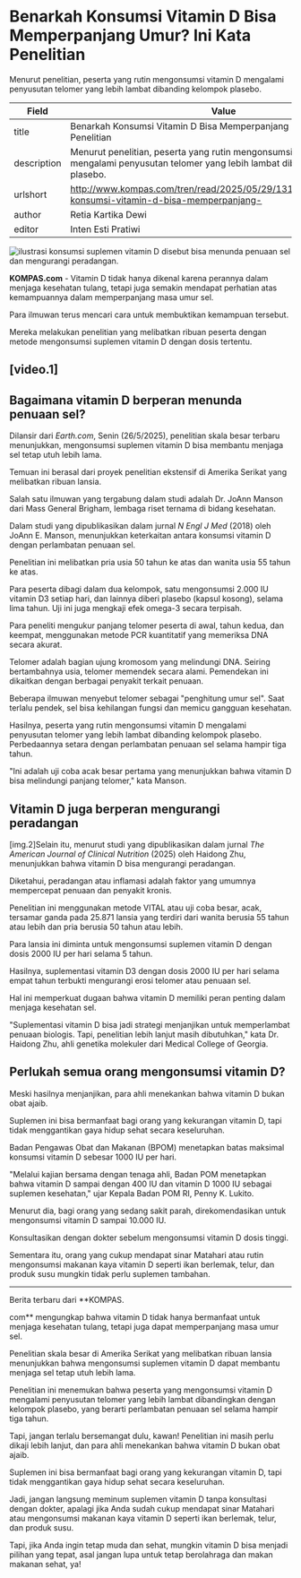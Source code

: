 # Benarkah Konsumsi Vitamin D Bisa Memperpanjang Umur? Ini Kata Penelitian

Menurut penelitian, peserta yang rutin mengonsumsi vitamin D mengalami penyusutan telomer yang lebih lambat dibanding kelompok plasebo.

| Field       | Value                                                       |
|-------------|-------------------------------------------------------------|
| title       | Benarkah Konsumsi Vitamin D Bisa Memperpanjang Umur? Ini Kata Penelitian |
| description | Menurut penelitian, peserta yang rutin mengonsumsi vitamin D mengalami penyusutan telomer yang lebih lambat dibanding kelompok plasebo. |
| urlshort    | http://www.kompas.com/tren/read/2025/05/29/131500065/benarkah-konsumsi-vitamin-d-bisa-memperpanjang- |
| author      | Retia Kartika Dewi |
| editor      | Inten Esti Pratiwi |

![ilustrasi konsumsi suplemen vitamin D disebut bisa menunda penuaan sel dan mengurangi peradangan.](https://asset.kompas.com/crops/1kngblTFNN-puDaUn4ALnMQdPr4=/159x699:1428x1546/750x500/data/photo/2025/05/27/6835b1335ca05.png)

**KOMPAS.com** - Vitamin D tidak hanya dikenal karena perannya dalam menjaga kesehatan tulang, tetapi juga semakin mendapat perhatian atas kemampuannya dalam memperpanjang masa umur sel.

Para ilmuwan terus mencari cara untuk membuktikan kemampuan tersebut.

Mereka melakukan penelitian yang melibatkan ribuan peserta dengan metode mengonsumsi suplemen vitamin D dengan dosis tertentu.

## \[video.1\]

## Bagaimana vitamin D berperan menunda penuaan sel?

Dilansir dari *Earth.com*, Senin (26/5/2025), penelitian skala besar terbaru menunjukkan, mengonsumsi suplemen vitamin D bisa membantu menjaga sel tetap utuh lebih lama.

Temuan ini berasal dari proyek penelitian ekstensif di Amerika Serikat yang melibatkan ribuan lansia.

Salah satu ilmuwan yang tergabung dalam studi adalah Dr. JoAnn Manson dari Mass General Brigham, lembaga riset ternama di bidang kesehatan.

Dalam studi yang dipublikasikan dalam jurnal *N Engl J Med* (2018) oleh JoAnn E. Manson, menunjukkan keterkaitan antara konsumsi vitamin D dengan perlambatan penuaan sel.

Penelitian ini melibatkan pria usia 50 tahun ke atas dan wanita usia 55 tahun ke atas. 

Para peserta dibagi dalam dua kelompok, satu mengonsumsi 2.000 IU vitamin D3 setiap hari, dan lainnya diberi plasebo (kapsul kosong), selama lima tahun. Uji ini juga mengkaji efek omega-3 secara terpisah. 

Para peneliti mengukur panjang telomer peserta di awal, tahun kedua, dan keempat, menggunakan metode PCR kuantitatif yang memeriksa DNA secara akurat.

Telomer adalah bagian ujung kromosom yang melindungi DNA. Seiring bertambahnya usia, telomer memendek secara alami. Pemendekan ini dikaitkan dengan berbagai penyakit terkait penuaan.

Beberapa ilmuwan menyebut telomer sebagai "penghitung umur sel". Saat terlalu pendek, sel bisa kehilangan fungsi dan memicu gangguan kesehatan.

Hasilnya, peserta yang rutin mengonsumsi vitamin D mengalami penyusutan telomer yang lebih lambat dibanding kelompok plasebo. Perbedaannya setara dengan perlambatan penuaan sel selama hampir tiga tahun.

"Ini adalah uji coba acak besar pertama yang menunjukkan bahwa vitamin D bisa melindungi panjang telomer," kata Manson.

## Vitamin D juga berperan mengurangi peradangan

\[img.2\]Selain itu, menurut studi yang dipublikasikan dalam jurnal *The American Journal of Clinical Nutrition* (2025) oleh Haidong Zhu, menunjukkan bahwa vitamin D bisa mengurangi peradangan.

Diketahui, peradangan atau inflamasi adalah faktor yang umumnya mempercepat penuaan dan penyakit kronis.

Penelitian ini menggunakan metode VITAL atau uji coba besar, acak, tersamar ganda pada 25.871 lansia yang terdiri dari wanita berusia 55 tahun atau lebih dan pria berusia 50 tahun atau lebih.

Para lansia ini diminta untuk mengonsumsi suplemen vitamin D dengan dosis 2000 IU per hari selama 5 tahun.

Hasilnya, suplementasi vitamin D3 dengan dosis 2000 IU per hari selama empat tahun terbukti mengurangi erosi telomer atau penuaan sel.

Hal ini memperkuat dugaan bahwa vitamin D memiliki peran penting dalam menjaga kesehatan sel.

"Suplementasi vitamin D bisa jadi strategi menjanjikan untuk memperlambat penuaan biologis. Tapi, penelitian lebih lanjut masih dibutuhkan," kata Dr. Haidong Zhu, ahli genetika molekuler dari Medical College of Georgia.

## Perlukah semua orang mengonsumsi vitamin D?

Meski hasilnya menjanjikan, para ahli menekankan bahwa vitamin D bukan obat ajaib.

Suplemen ini bisa bermanfaat bagi orang yang kekurangan vitamin D, tapi tidak menggantikan gaya hidup sehat secara keseluruhan.

Badan Pengawas Obat dan Makanan (BPOM) menetapkan batas maksimal konsumsi vitamin D sebesar 1000 IU per hari.

"Melalui kajian bersama dengan tenaga ahli, Badan POM menetapkan bahwa vitamin D sampai dengan 400 IU dan vitamin D 1000 IU sebagai suplemen kesehatan,\" ujar Kepala Badan POM RI, Penny K. Lukito.

Menurut dia, bagi orang yang sedang sakit parah, direkomendasikan untuk mengonsumsi vitamin D sampai 10.000 IU.

Konsultasikan dengan dokter sebelum mengonsumsi vitamin D dosis tinggi.

Sementara itu, orang yang cukup mendapat sinar Matahari atau rutin mengonsumsi makanan kaya vitamin D seperti ikan berlemak, telur, dan produk susu mungkin tidak perlu suplemen tambahan. 

---
Berita terbaru dari **KOMPAS.

com** mengungkap bahwa vitamin D tidak hanya bermanfaat untuk menjaga kesehatan tulang, tetapi juga dapat memperpanjang masa umur sel.

 Penelitian skala besar di Amerika Serikat yang melibatkan ribuan lansia menunjukkan bahwa mengonsumsi suplemen vitamin D dapat membantu menjaga sel tetap utuh lebih lama.

 Penelitian ini menemukan bahwa peserta yang mengonsumsi vitamin D mengalami penyusutan telomer yang lebih lambat dibandingkan dengan kelompok plasebo, yang berarti perlambatan penuaan sel selama hampir tiga tahun.



Tapi, jangan terlalu bersemangat dulu, kawan! Penelitian ini masih perlu dikaji lebih lanjut, dan para ahli menekankan bahwa vitamin D bukan obat ajaib.

 Suplemen ini bisa bermanfaat bagi orang yang kekurangan vitamin D, tapi tidak menggantikan gaya hidup sehat secara keseluruhan.

 Jadi, jangan langsung meminum suplemen vitamin D tanpa konsultasi dengan dokter, apalagi jika Anda sudah cukup mendapat sinar Matahari atau mengonsumsi makanan kaya vitamin D seperti ikan berlemak, telur, dan produk susu.

 Tapi, jika Anda ingin tetap muda dan sehat, mungkin vitamin D bisa menjadi pilihan yang tepat, asal jangan lupa untuk tetap berolahraga dan makan makanan sehat, ya!

